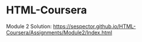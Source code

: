 # HTML-Coursera
Module 2 Solution: https://sespector.github.io/HTML-Coursera/Assignments/Module2/Index.html

